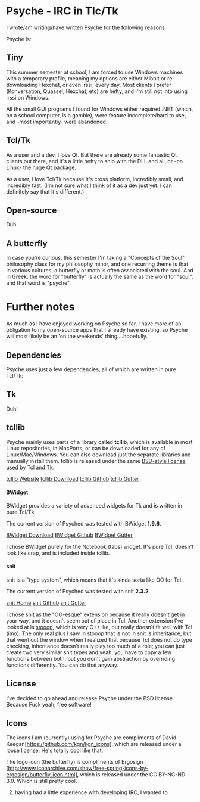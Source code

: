 Psyche - IRC in Tlc/Tk
===============

I wrote/am writing/have written Psyche for the following reasons:

Psyche is:

Tiny
---
This summer semester at school, I am forced to use Windows machines with a temporary
profile, meaning my options are either Mibbit or re-downloading Hexchat, or even irssi,
every day. Most clients I prefer (Konversation, Quassel, Hexchat, etc) are hefty,
and I'm still not into using irssi on Windows.

All the small GUI programs I found for Windows either required .NET (which, on a school
computer, is a gamble), were feature incomplete/hard to use, and -most importantly- were
abandoned.

Tcl/Tk
---
As a user and a dev, I love Qt. But there are already some fantastic Qt clients out there,
and it's a little hefty to ship with the DLL and all, or -on Linux- the huge Qt package.

As a user, I love Tcl/Tk because it's cross platform, incredibly small, and incredibly fast.
(I'm not sure what I think of it as a dev just yet. I can definitely say that it's different.)

Open-source
---
Duh.

A butterfly
---
In case you're curious, this semester I'm taking a "Concepts of the Soul" philosophy class for
my philosophy minor, and one recurring theme is that in various cultures, a butterfly or moth
is often associated with the soul. And in Greek, the word for "butterfly" is actually the same
as the word for "soul", and that word is "psyche".


Further notes
=====
As much as I have enjoyed working on Psyche so far, I have more of an obligation to my open-source apps
that I already have existing, so Psyche will most likely be an 'on the weekends' thing....hopefully.


Dependencies
----
Psyche uses just a few dependencies, all of which are written in pure Tcl/Tk:

## Tk ##

Duh!

## tcllib ##
Psyche mainly uses parts of a library called **tcllib**, which is available in most Linux repositories, in MacPorts, or can be downloaded for any of Linux/Mac/Windows. You can also download just the separate libraries and manually install them.
tcllib is released under the same [BSD-style license](http://www.tcl.tk/software/tcltk/license.html) used by Tcl and Tk.

[tcllib Website](http://core.tcl.tk/tcllib/home)
[tcllib Download](http://core.tcl.tk/tcllib/wiki?name=Downloads)
[tcllib Github](https://github.com/tcltk/tcllib)
[tcllib Gutter](http://www.flightlab.com/~joe/gutter/packages/tcllib.html)

#### BWidget ####

BWidget provides a variety of advanced widgets for Tk and is written in pure Tcl/Tk.

The current version of Psyched was tested with BWidget **1.9.6**.

[BWidget Download](http://sourceforge.net/projects/tcllib/files/BWidget)
[BWidget Github](https://github.com/tcltk/bwidget)
[BWidget Gutter](http://www.flightlab.com/~joe/gutter/packages/bwidget.html)

I chose BWidget purely for the Notebook (tabs) widget. It's pure Tcl, doesn't look like crap, and is included inside tcllib.

#### snit ####

snit is a "type system", which means that it's kinda sorta like OO for Tcl.

The current version of Psyched was tested with snit **2.3.2**.

[snit Home](http://www.flightlab.com/~joe/gutter/packages/snit.html)
[snit Github](https://github.com/tcltk/tcllib/tree/master/modules/snit)
[snit Gutter](http://www.flightlab.com/~joe/gutter/packages/snit.html)


I chose snit as the "OO-esque" extension because it really doesn't get in your way, and it doesn't seem out of place in Tcl. Another extension I've looked at is [stooop](http://jfontain.free.fr/stooop.html), which is very C++like, but really doesn't fit well with Tcl (imo). The only real plus I saw in stooop that is not in snit is inheritance, but that went out the window when I realized that because Tcl does not do type checking, inheritance doesn't really play too much of a role; you can just create two very similar snit types and yeah, you have to copy a few functions between both, but you don't gain abstraction by overriding functions differently. You can do that anyway.


License
---
I've decided to go ahead and release Psyche under the BSD license. Because Fuck yeah, free software!

Icons
---
The icons I am (currently) using for Psyche are compliments of David Keegan[https://github.com/kgn/kgn_icons],
which are released under a loose license. He's totally cool like that.

The logo icon (the butterfly) is compliments of Ergosign
[http://www.iconarchive.com/show/free-spring-icons-by-ergosign/butterfly-icon.html],
which is released under the CC BY-NC-ND 3.0. Which is still pretty cool.




  2. having had a little experience with developing IRC, I wanted to 
